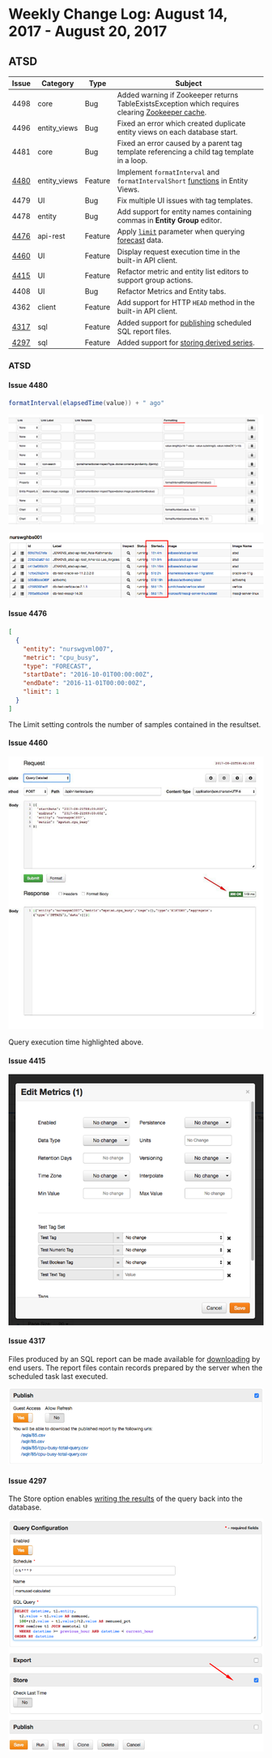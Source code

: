 # Weekly Change Log: August 14, 2017 - August 20, 2017

## ATSD

| Issue| Category    | Type    | Subject              |
|------|-------------|---------|----------------------|
| 4498 | core | Bug | Added warning if Zookeeper returns TableExistsException which requires clearing [Zookeeper cache](../../administration/restarting.md#invalid-zookeeper-cache). |
| 4496 | entity_views | Bug | Fixed an error which created duplicate entity views on each database start. |
| 4481 | core | Bug | Fixed an error caused by a parent tag template referencing a child tag template in a loop. |
| [4480](#issue-4480) | entity_views | Feature | Implement `formatInterval` and `formatIntervalShort` [functions](../../rule-engine/functions-time.md) in Entity Views. |
| 4479 | UI | Bug | Fix multiple UI issues with tag templates. |
| 4478 | entity | Bug | Add support for entity names containing commas in **Entity Group** editor. |
| [4476](#issue-4476) | api-rest | Feature | Apply [`limit`](../../sql/README.md#limiting) parameter when querying [forecast](../../api/data/series/examples/query-named-forecast.md) data.
| [4460](#issue-4460) | UI | Feature | Display request execution time in the built-in API client. |
| [4415](#issue-4415) | UI | Feature | Refactor metric and entity list editors to support group actions.   |
| 4408 | UI | Bug | Refactor Metrics and Entity tabs. |
| 4362 | client | Feature | Add support for HTTP `HEAD` method in the built-in API client. |
| [4317](#issue-4317) | sql | Feature | Added support for [publishing](../../sql/scheduled-sql.md) scheduled SQL report files.|
| [4297](#issue-4297) | sql | Feature | Added support for [storing derived series](../../sql/scheduled-sql-store.md). |

### ATSD

#### Issue 4480

```java
formatInterval(elapsedTime(value)) + " ago"
```

![](./Images/issue-4480-1.png)

![](./Images/issue-4480-2.png)

#### Issue 4476

```json
[
  {
    "entity": "nurswgvml007",
    "metric": "cpu_busy",
    "type": "FORECAST",
    "startDate": "2016-10-01T00:00:00Z",
    "endDate": "2016-11-01T00:00:00Z",
    "limit": 1
  }
]
```

The Limit setting controls the number of samples contained in the resultset.

#### Issue 4460

![](./Images/issue-4460.jpg)

Query execution time highlighted above.

#### Issue 4415

![](./Images/issue-4415.png)

#### Issue 4317

Files produced by an SQL report can be made available for [downloading](../../sql/scheduled-sql.md) by end users. The report files contain records prepared by the server when the scheduled task last executed.

![](./Images/issue-4317.png)

#### Issue 4297

The Store option enables [writing the results](../../sql/scheduled-sql-store.md) of the query back into the database.

![](./Images/issue-4297.png)
